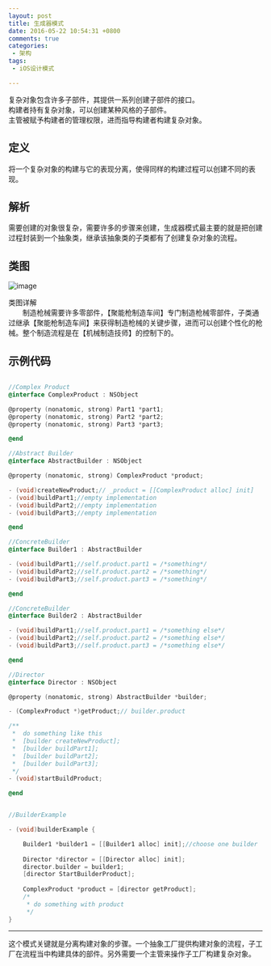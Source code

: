 ```yaml
---
layout: post
title: 生成器模式
date: 2016-05-22 10:54:31 +0800
comments: true
categories: 
 - 架构
tags: 
 - iOS设计模式

---
```


复杂对象包含许多子部件，其提供一系列创建子部件的接口。  
构建者持有复杂对象，可以创建某种风格的子部件。  
主管被赋予构建者的管理权限，进而指导构建者构建复杂对象。
<!-- more -->

## 定义
将一个复杂对象的构建与它的表现分离，使得同样的构建过程可以创建不同的表现。

## 解析
需要创建的对象很复杂，需要许多的步骤来创建，生成器模式最主要的就是把创建过程封装到一个抽象类，继承该抽象类的子类都有了创建复杂对象的流程。

## 类图

<!--<div align=center>-->
![image](http://7xtaiq.com1.z0.glb.clouddn.com/image/generate-pattern.png?imageMogr2/thumbnail/300000@)
<!--</div>-->
类图详解  
&emsp;&emsp;制造枪械需要许多零部件，【聚能枪制造车间】专门制造枪械零部件，子类通过继承【聚能枪制造车间】来获得制造枪械的关键步骤，进而可以创建个性化的枪械。整个制造流程是在【机械制造技师】的控制下的。

## 示例代码

````objectivec

//Complex Product
@interface ComplexProduct : NSObject

@property (nonatomic, strong) Part1 *part1;
@property (nonatomic, strong) Part2 *part2;
@property (nonatomic, strong) Part3 *part3;

@end

//Abstract Builder
@interface AbstractBuilder : NSObject

@property (nonatomic, strong) ComplexProduct *product;

- (void)createNewProduct;// _product = [[ComplexProduct alloc] init]
- (void)buildPart1;//empty implementation
- (void)buildPart2;//empty implementation
- (void)buildPart3;//empty implementation

@end

//ConcreteBuilder
@interface Builder1 : AbstractBuilder

- (void)buildPart1;//self.product.part1 = /*something*/
- (void)buildPart2;//self.product.part2 = /*something*/
- (void)buildPart3;//self.product.part3 = /*something*/

@end

//ConcreteBuilder
@interface Builder2 : AbstractBuilder

- (void)buildPart1;//self.product.part1 = /*something else*/
- (void)buildPart2;//self.product.part2 = /*something else*/
- (void)buildPart3;//self.product.part3 = /*something else*/

@end

//Director
@interface Director : NSObject

@property (nonatomic, strong) AbstractBuilder *builder;

- (ComplexProduct *)getProduct;// builder.product

/**
 *	do something like this
 *	[builder createNewProduct];
 *	[builder buildPart1];
 *	[builder buildPart2];
 *	[builder buildPart3];
 */
- (void)startBuildProduct;

@end


//BuilderExample

- (void)builderExample {

	Builder1 *builder1 = [[Builder1 alloc] init];//choose one builder
	
	Director *director = [[Director alloc] init];
	director.builder = builder1;
	[director StartBuilderProduct];
	
	ComplexProduct *product = [director getProduct];
	/*
	 * do something with product
	 */
}

````

----

这个模式关键就是分离构建对象的步骤。一个抽象工厂提供构建对象的流程，子工厂在流程当中构建具体的部件。另外需要一个主管来操作子工厂构建复杂对象。
